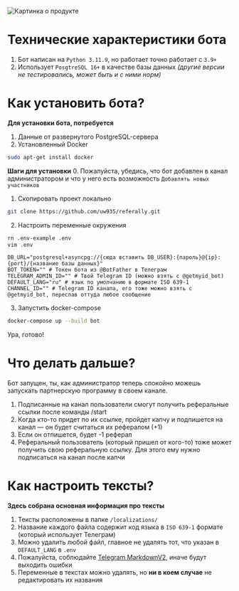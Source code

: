 ![Картинка о продукте](../assets/github-guides-cover.png "Дизайн от Марка")

# Технические характеристики бота
1. Бот написан на `Python 3.11.9`, но работает точно работает с `3.9+`
2. Использует `PosgtreSQL 16+` в качестве базы данных _(другие версии не тестировались, может быть и с ними норм)_

# Как установить бота?
**Для установки бота, потребуется**
1. Данные от развернутого PostgreSQL-сервера
2. Установленный Docker
```bash
sudo apt-get install docker
```

**Шаги для установки**
0. Пожалуйста, убедись, что бот добавлен в канал администратором и что у него есть возможность `Добавлять новых участников`

1. Скопировать проект локально
```bash
git clone https://github.com/uw935/referally.git
```

2. Настроить переменные окружения
```bash
rn .env-example .env
vim .env
```
```env
DB_URL="postgresql+asyncpg://{сюда вставить DB_USER}:{пароль}@{ip}:{port}/{название базы данных}"
BOT_TOKEN="" # Токен бота из @BotFather в Телеграм
TELEGRAM_ADMIN_ID="" # Твой Telegram ID (можно взять с @getmyid_bot)
DEFAULT_LANG="ru" # язык по умолчанию в формате ISO 639-1
CHANNEL_ID="" # Telegram ID канала, его тоже можно взять с @getmyid_bot, переслав оттуда любое сообщение
```

3. Запустить docker-compose
```bash
docker-compose up --build bot
```

Ура, готово!

# Что делать дальше?
Бот запущен, ты, как администратор теперь спокойно можешь запускать партнерскую программу в своем канале. 

1. Подписанные на канал пользователи смогут получить реферальные ссылки после команды /start
2. Когда кто-то придет по их ссылке, пройдет капчу и подпишется на канал — он будет считаться их рефералом (+1)
3. Если он отпишется, будет -1 реферал
4. Реферальный пользователь (который пришел от кого-то) тоже может получить свою реферальную ссылку. Для этого ему нужно подписаться на канал после капчи

# Как настроить тексты?
**Здесь собрана основная информация про тексты**
1. Тексты расположены в папке `/localizations/`
2. Название каждого файла содержит код языка в `ISO 639-1` формате (который использует Телеграм)
3. Можно удалить любой файл, главное не удалять тот, что указан в `DEFAULT_LANG` в `.env`
4. Пожалуйста, соблюдайте [Telegram MarkdownV2](https://core.telegram.org/bots/api#markdownv2-style), иначе будут выходить ошибки
5. Переменные в текстах можно удалять, но __ни в коем случае__ не редактировать их названия
